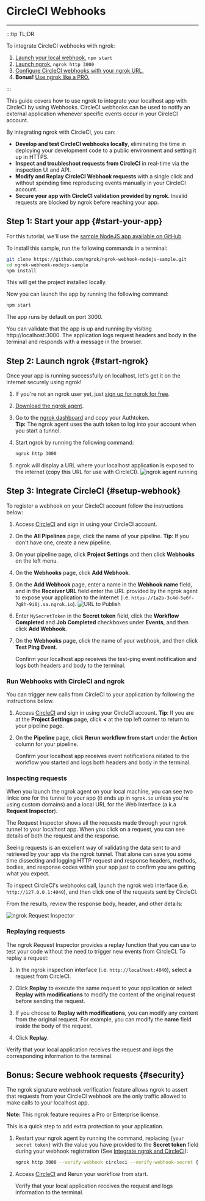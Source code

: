 # CircleCI Webhooks

---

:::tip TL;DR

To integrate CircleCI webhooks with ngrok:

1. [Launch your local webhook.](#start-your-app) `npm start`
1. [Launch ngrok.](#start-ngrok) `ngrok http 3000`
1. [Configure CircleCI webhooks with your ngrok URL.](#setup-webhook)
1. **Bonus!** [Use ngrok like a PRO.](#security)

:::

This guide covers how to use ngrok to integrate your localhost app with CircleCI by using Webhooks.
CircleCI webhooks can be used to notify an external application whenever specific events occur in your CircleCI account.

By integrating ngrok with CircleCI, you can:

- **Develop and test CircleCI webhooks locally**, eliminating the time in deploying your development code to a public environment and setting it up in HTTPS.
- **Inspect and troubleshoot requests from CircleCI** in real-time via the inspection UI and API.
- **Modify and Replay CircleCI Webhook requests** with a single click and without spending time reproducing events manually in your CircleCI account.
- **Secure your app with CircleCI validation provided by ngrok**. Invalid requests are blocked by ngrok before reaching your app.

## **Step 1**: Start your app {#start-your-app}

For this tutorial, we'll use the [sample NodeJS app available on GitHub](https://github.com/ngrok/ngrok-webhook-nodejs-sample).

To install this sample, run the following commands in a terminal:

```bash
git clone https://github.com/ngrok/ngrok-webhook-nodejs-sample.git
cd ngrok-webhook-nodejs-sample
npm install
```

This will get the project installed locally.

Now you can launch the app by running the following command:

```bash
npm start
```

The app runs by default on port 3000.

You can validate that the app is up and running by visiting http://localhost:3000. The application logs request headers and body in the terminal and responds with a message in the browser.

## **Step 2**: Launch ngrok {#start-ngrok}

Once your app is running successfully on localhost, let's get it on the internet securely using ngrok!

1. If you're not an ngrok user yet, just [sign up for ngrok for free](https://ngrok.com/signup).

1. [Download the ngrok agent](https://ngrok.com/download).

1. Go to the [ngrok dashboard](https://dashboard.ngrok.com) and copy your Authtoken. <br />
   **Tip:** The ngrok agent uses the auth token to log into your account when you start a tunnel.
1. Start ngrok by running the following command:

   ```bash
   ngrok http 3000
   ```

1. ngrok will display a URL where your localhost application is exposed to the internet (copy this URL for use with CircleCI).
   ![ngrok agent running](/img/integrations/launch_ngrok_tunnel.png)

## **Step 3**: Integrate CircleCI {#setup-webhook}

To register a webhook on your CircleCI account follow the instructions below:

1. Access [CircleCI](https://www.circleci.com/) and sign in using your CircleCI account.

1. On the **All Pipelines** page, click the name of your pipeline.
   **Tip**: If you don't have one, create a new pipeline.

1. On your pipeline page, click **Project Settings** and then click **Webhooks** on the left menu.

1. On the **Webhooks** page, click **Add Webhook**.

1. On the **Add Webhook** page, enter a name in the **Webhook name** field, and in the **Receiver URL** field enter the URL provided by the ngrok agent to expose your application to the internet (i.e. `https://1a2b-3c4d-5e6f-7g8h-9i0j.sa.ngrok.io`).
   ![URL to Publish](img/ngrok_url_configuration_circleci.png)

1. Enter `MySecretToken` in the **Secret token** field, click the **Workflow Completed** and **Job Completed** checkboxes under **Events**, and then click **Add Webhook**.

1. On the **Webhooks** page, click the name of your webhook, and then click **Test Ping Event**.

   Confirm your localhost app receives the test-ping event notification and logs both headers and body to the terminal.

### Run Webhooks with CircleCI and ngrok

You can trigger new calls from CircleCI to your application by following the instructions below.

1. Access [CircleCI](https://www.circleci.com/) and sign in using your CircleCI account.
   **Tip**: If you are at the **Project Settings** page, click **<** at the top left corner to return to your pipeline page.

1. On the **Pipeline** page, click **Rerun workflow from start** under the **Action** column for your pipeline.

   Confirm your localhost app receives event notifications related to the workflow you started and logs both headers and body in the terminal.

### Inspecting requests

When you launch the ngrok agent on your local machine, you can see two links: one for the tunnel to your app (it ends up in `ngrok.io` unless you're using custom domains) and a local URL for the Web Interface (a.k.a **Request Inspector**).

The Request Inspector shows all the requests made through your ngrok tunnel to your localhost app. When you click on a request, you can see details of both the request and the response.

Seeing requests is an excellent way of validating the data sent to and retrieved by your app via the ngrok tunnel. That alone can save you some time dissecting and logging HTTP request and response headers, methods, bodies, and response codes within your app just to confirm you are getting what you expect.

To inspect CircleCI's webhooks call, launch the ngrok web interface (i.e. `http://127.0.0.1:4040`), and then click one of the requests sent by CircleCI.

From the results, review the response body, header, and other details:

![ngrok Request Inspector](img/ngrok_introspection_circleci_webhooks.png)

### Replaying requests

The ngrok Request Inspector provides a replay function that you can use to test your code without the need to trigger new events from CircleCI. To replay a request:

1. In the ngrok inspection interface (i.e. `http://localhost:4040`), select a request from CircleCI.

1. Click **Replay** to execute the same request to your application or select **Replay with modifications** to modify the content of the original request before sending the request.

1. If you choose to **Replay with modifications**, you can modify any content from the original request. For example, you can modify the **name** field inside the body of the request.

1. Click **Replay**.

Verify that your local application receives the request and logs the corresponding information to the terminal.

## **Bonus**: Secure webhook requests {#security}

The ngrok signature webhook verification feature allows ngrok to assert that requests from your CircleCI webhook are the only traffic allowed to make calls to your localhost app.

**Note:** This ngrok feature requires a Pro or Enterprise license.

This is a quick step to add extra protection to your application.

1. Restart your ngrok agent by running the command, replacing `{your secret token}` with the value you have provided to the **Secret token** field during your webhook registration (See [Integrate ngrok and CircleCI](#setup-webhook)):

   ```bash
   ngrok http 3000 --verify-webhook circleci --verify-webhook-secret {your secret token}
   ```

1. Access [CircleCI](https://www.circleci.com/) and Rerun your workflow from start.

   Verify that your local application receives the request and logs information to the terminal.
